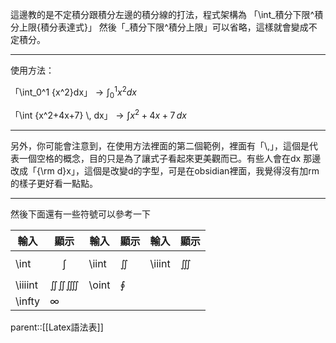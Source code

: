 這邊教的是不定積分跟積分左邊的積分線的打法，程式架構為
「\\int_積分下限^積分上限{積分表達式}」
然後「\_積分下限^積分上限」可以省略，這樣就會變成不定積分。
- - -
使用方法：

「\\int_0^1 {x^2}dx」$\rightarrow \int_0^1 {x^2}dx$

「\\int {x^2+4x+7} \\, dx」$\rightarrow \int{x^2+4x+7} \, dx$
- - -
另外，你可能會注意到，在使用方法裡面的第二個範例，裡面有「\\,」，這個是代表一個空格的概念，目的只是為了讓式子看起來更美觀而已。有些人會在dx 那邊改成「{\\rm d}x」，這個是改變d的字型，可是在obsidian裡面，我覺得沒有加rm的樣子更好看一點點。
- - - 
然後下面還有一些符號可以參考一下

| 輸入      | 顯示       | 輸入    | 顯示      | 輸入     | 顯示       |
| ------- | -------- | ----- | ------- | ------ | -------- |
| \int    | $$\int$$ | \iint | $\iint$ | \iiint | $\iiint$ |
| \iiiint | ∬∬⨌      | \oint | $\oint$ |        |          |
| \infty  | $\infty$ |       |         |        |          |

parent::[[Latex語法表]]